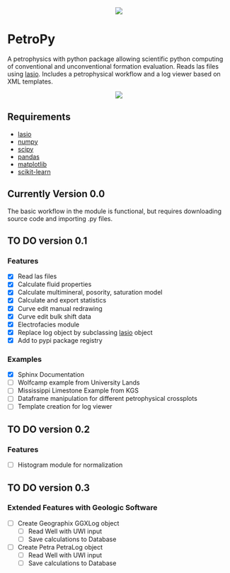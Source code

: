 <div align="center">
  <img src="https://github.com/toddheitmann/PetroPy/blob/master/petropy_logo.png"><br>
</div>

# PetroPy

A petrophysics with python package allowing scientific python computing of conventional and unconventional formation evaluation. Reads las files using [lasio](https://github.com/kinverarity1/lasio). Includes a petrophysical workflow and a log viewer based on XML templates.

<div align="center">
  <img src="https://github.com/toddheitmann/PetroPy/blob/master/university_6-17_no1.png"><br>
</div>

## Requirements

- [lasio](https://github.com/kinverarity1/lasio)
- [numpy](http://www.numpy.org)
- [scipy](https://www.scipy.org)
- [pandas](http://pandas.pydata.org)
- [matplotlib](http://matplotlib.org)
- [scikit-learn](http://scikit-learn.org/stable/)

## Currently Version 0.0

The basic workflow in the module is functional, but requires downloading source code and importing .py files.

## TO DO version 0.1

### Features
- [x] Read las files
- [x] Calculate fluid properties
- [x] Calculate multimineral, posority, saturation model
- [x] Calculate and export statistics
- [x] Curve edit manual redrawing
- [x] Curve edit bulk shift data
- [x] Electrofacies module
- [x] Replace log object by subclassing [lasio](https://github.com/kinverarity1/lasio) object
- [x] Add to pypi package registry

### Examples

- [x] Sphinx Documentation
- [ ] Wolfcamp example from University Lands
- [ ] Mississippi Limestone Example from KGS
- [ ] Dataframe manipulation for different petrophysical crossplots
- [ ] Template creation for log viewer

## TO DO version 0.2

### Features
- [ ] Histogram module for normalization

## TO DO version 0.3

### Extended Features with Geologic Software

- [ ] Create Geographix GGXLog object
  - [ ] Read Well with UWI input
  - [ ] Save calculations to Database

- [ ] Create Petra PetraLog object
  - [ ] Read Well with UWI input
  - [ ] Save calculations to Database
